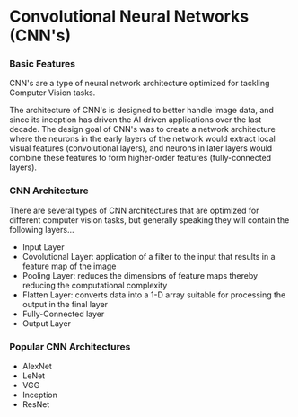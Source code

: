 # Convolutional Neural Networks (CNN's)

### Basic Features
CNN's are a type of neural network architecture optimized for tackling Computer Vision tasks. 

The architecture of CNN's is designed to better handle image data, and since its inception has driven the AI driven applications over the last decade. The design goal of CNN's was to create a network architecture where the neurons in the early layers of the network would extract local visual features (convolutional layers), and neurons in later layers would combine these features to form higher-order features (fully-connected layers).

### CNN Architecture
There are several types of CNN architectures that are optimized for different computer vision tasks, but generally speaking they will contain the following layers...
* Input Layer
* Covolutional Layer: application of a filter to the input that results in a feature map of the image
* Pooling Layer: reduces the dimensions of feature maps thereby reducing the computational complexity
* Flatten Layer: converts data into a 1-D array suitable for processing the output in the final layer
* Fully-Connected layer
* Output Layer


### Popular CNN Architectures
* AlexNet
* LeNet
* VGG
* Inception
* ResNet
